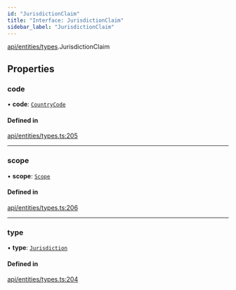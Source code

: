 ```yaml
---
id: "JurisdictionClaim"
title: "Interface: JurisdictionClaim"
sidebar_label: "JurisdictionClaim"
---
```


[api/entities/types](../../../../../modules/API/Entities/Types/Types.md).JurisdictionClaim

## Properties

### code

• **code**: [`CountryCode`](../../../../../enums/Generated/Types/CountryCode/CountryCode.md)

#### Defined in

[api/entities/types.ts:205](https://github.com/PolymeshAssociation/polymesh-sdk/blob/f8a937f04/src/api/entities/types.ts#L205)

___

### scope

• **scope**: [`Scope`](../Scope/Scope.md)

#### Defined in

[api/entities/types.ts:206](https://github.com/PolymeshAssociation/polymesh-sdk/blob/f8a937f04/src/api/entities/types.ts#L206)

___

### type

• **type**: [`Jurisdiction`](../../../../../enums/API/Entities/Types/ClaimType/ClaimType.md#jurisdiction)

#### Defined in

[api/entities/types.ts:204](https://github.com/PolymeshAssociation/polymesh-sdk/blob/f8a937f04/src/api/entities/types.ts#L204)
